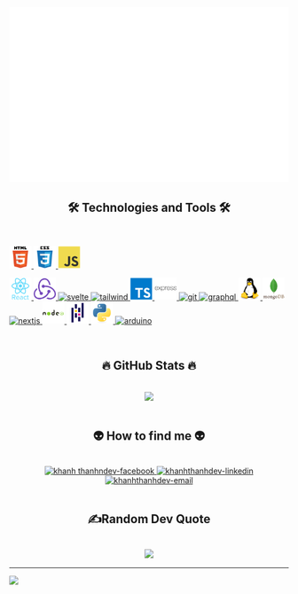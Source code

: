 <!-- khanhthanhdev -->
<a href="#" target="_blank">
  <img src="svg/khanhthanhdev.svg" width="1200" alt="Click to see the source" />
</a>

<h2 align="center">🛠 Technologies and Tools 🛠</h2>
<br>

<p align="left"> 
<a href="https://www.w3.org/html/" target="_blank" rel="noreferrer"> <img src="https://raw.githubusercontent.com/devicons/devicon/master/icons/html5/html5-original-wordmark.svg" alt="html5" width="40" height="40"/> </a>
<a href="https://www.w3schools.com/css/" target="_blank" rel="noreferrer"> <img src="https://raw.githubusercontent.com/devicons/devicon/master/icons/css3/css3-original-wordmark.svg" alt="css3" width="40" height="40"/> </a>
<a href="https://developer.mozilla.org/en-US/docs/Web/JavaScript" target="_blank" rel="noreferrer"> <img src="https://raw.githubusercontent.com/devicons/devicon/master/icons/javascript/javascript-original.svg" alt="javascript" width="40" height="40"/> </a>

<a href="https://reactjs.org/" target="_blank" rel="noreferrer"> <img src="https://raw.githubusercontent.com/devicons/devicon/master/icons/react/react-original-wordmark.svg" alt="react" width="40" height="40"/> </a> <a href="https://redux.js.org" target="_blank" rel="noreferrer"> <img src="https://raw.githubusercontent.com/devicons/devicon/master/icons/redux/redux-original.svg" alt="redux" width="40" height="40"/> </a> <a href="https://svelte.dev" target="_blank" rel="noreferrer"> <img src="https://upload.wikimedia.org/wikipedia/commons/1/1b/Svelte_Logo.svg" alt="svelte" width="40" height="40"/> </a>
<a href="https://tailwindcss.com/" target="_blank" rel="noreferrer"> <img src="https://www.vectorlogo.zone/logos/tailwindcss/tailwindcss-icon.svg" alt="tailwind" width="40" height="40"/> </a>
<a href="https://www.typescriptlang.org/" target="_blank" rel="noreferrer"> <img src="https://raw.githubusercontent.com/devicons/devicon/master/icons/typescript/typescript-original.svg" alt="typescript" width="40" height="40"/> </a> 
<a href="https://expressjs.com" target="_blank" rel="noreferrer"> <img src="https://raw.githubusercontent.com/devicons/devicon/master/icons/express/express-original-wordmark.svg" alt="express" width="40" height="40"/> </a> <a href="https://git-scm.com/" target="_blank" rel="noreferrer"> <img src="https://www.vectorlogo.zone/logos/git-scm/git-scm-icon.svg" alt="git" width="40" height="40"/> </a> <a href="https://graphql.org" target="_blank" rel="noreferrer"> <img src="https://www.vectorlogo.zone/logos/graphql/graphql-icon.svg" alt="graphql" width="40" height="40"/> </a>   <a href="https://www.linux.org/" target="_blank" rel="noreferrer"> <img src="https://raw.githubusercontent.com/devicons/devicon/master/icons/linux/linux-original.svg" alt="linux" width="40" height="40"/> </a> <a href="https://www.mongodb.com/" target="_blank" rel="noreferrer"> <img src="https://raw.githubusercontent.com/devicons/devicon/master/icons/mongodb/mongodb-original-wordmark.svg" alt="mongodb" width="40" height="40"/> </a> <a href="https://nextjs.org/" target="_blank" rel="noreferrer"> <img src="https://cdn.worldvectorlogo.com/logos/nextjs-2.svg" alt="nextjs" width="40" height="40"/> </a> <a href="https://nodejs.org" target="_blank" rel="noreferrer"> <img src="https://raw.githubusercontent.com/devicons/devicon/master/icons/nodejs/nodejs-original-wordmark.svg" alt="nodejs" width="40" height="40"/> </a> <a href="https://pandas.pydata.org/" target="_blank" rel="noreferrer"> <img src="https://raw.githubusercontent.com/devicons/devicon/2ae2a900d2f041da66e950e4d48052658d850630/icons/pandas/pandas-original.svg" alt="pandas" width="40" height="40"/> </a> <a href="https://www.python.org" target="_blank" rel="noreferrer"> <img src="https://raw.githubusercontent.com/devicons/devicon/master/icons/python/python-original.svg" alt="python" width="40" height="40"/> </a> 
<a href="https://www.arduino.cc/" target="_blank" rel="noreferrer"> <img src="https://cdn.worldvectorlogo.com/logos/arduino-1.svg" alt="arduino" width="40" height="40"/> </a>
</p>

<br>

<h2 align="center">🔥 GitHub Stats 🔥</h2>
<!-- https://github.com/anuraghazra/github-readme-stats -->
<br>
<div align=center>
<!--   <a href="#" title="Khanhthanhdev">
    <img width="400" src="https://stat-count.vercel.app/api?username=khanhthanhdev&theme=tokyonight&hide_border=false&include_all_commits=true&count_private=false"/>
    <br>
  </a> -->
  <a href="#" title="Khanhthanhdev">
    <img  width="400" src="https://github-readme-streak-stats.herokuapp.com/?user=khanhthanhdev&theme=tokyonight&hide_border=false">
    <br>
  </a>
<!--   <a href="#" title="Khanhthanhdev">
    <img width="400" src="https://stat-count.vercel.app/api/top-langs/?username=khanhthanhdev&theme=tokyonight&hide_border=false&include_all_commits=true&count_private=false&layout=compact"/>
  </a> -->
</div>

<br>

<h2 align="center">👽 How to find me 👽</h2>
<br>
<!-- https://icons8.com -->
<div align="center" >

  <a href="https://facebook.com/khanhthanhdev" target="blank">
    <img src="https://img.icons8.com/bubbles/100/000000/facebook-new.png" alt="khanh
    thanhndev-facebook" />
  </a>
  <a href="https://www.linkedin.com/in/th%C3%A0nh-tr%E1%BA%A7n-53a83a232/" target="blank">
    <img src="https://img.icons8.com/bubbles/100/000000/linkedin.png" alt="khanhthanhdev-linkedin" />
  </a>
  <a href="mailto:thanhkt27507@gmail.com" target="top">
    <img src="https://img.icons8.com/bubbles/100/000000/apple-mail.png" alt="khanhthanhdev-email" />
  </a>
</div>

<br>

<h2 align="center">✍️Random Dev Quote</h2>
<br>
<!-- https://github.com/shravan20/github-readme-quotes -->
<div align="center">
<img src="https://quotes-github-readme.vercel.app/api?type=horizontal&theme=tokyonight">
</div>

---

[![](https://visitcount.itsvg.in/api?id=khanhthanhdev&icon=2&color=1)](https://visitcount.itsvg.in)
